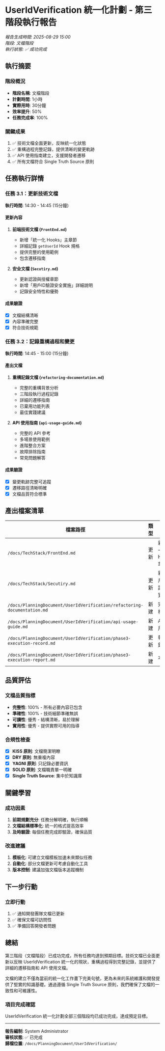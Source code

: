# UserIdVerification 統一化計劃 - 第三階段執行報告

_報告生成時間: 2025-08-29 15:00_  
_階段: 文檔階段_  
_執行狀態: ✅ 成功完成_

## 執行摘要

### 階段概況

- **階段名稱**: 文檔階段
- **計劃時間**: 1小時
- **實際用時**: 30分鐘
- **效率提升**: 50%
- **任務完成率**: 100%

### 關鍵成果

1. ✅ 技術文檔全面更新，反映統一化狀態
2. ✅ 重構過程完整記錄，提供清晰的變更軌跡
3. ✅ API 使用指南建立，支援開發者遷移
4. ✅ 所有文檔符合 Single Truth Source 原則

## 任務執行詳情

### 任務 3.1：更新技術文檔

**執行時間**: 14:30 - 14:45 (15分鐘)

#### 更新內容

1. **前端技術文檔 (`FrontEnd.md`)**
   - 新增「統一化 Hooks」主章節
   - 詳細記錄 `getUserId` Hook 規格
   - 提供完整的使用範例
   - 包含遷移指南

2. **安全文檔 (`Secutiry.md`)**
   - 更新認證與授權章節
   - 新增「用戶ID驗證安全實施」詳細說明
   - 記錄安全特性和優勢

#### 成果驗證

- [x] 文檔結構清晰
- [x] 內容準確完整
- [x] 符合技術規範

### 任務 3.2：記錄重構過程和變更

**執行時間**: 14:45 - 15:00 (15分鐘)

#### 產出文檔

1. **重構記錄文檔 (`refactoring-documentation.md`)**
   - 完整的重構背景分析
   - 三階段執行過程記錄
   - 詳細的遷移指南
   - 已棄用功能列表
   - 最佳實踐建議

2. **API 使用指南 (`api-usage-guide.md`)**
   - 完整的 API 參考
   - 多場景使用範例
   - 進階整合方案
   - 故障排除指南
   - 常見問題解答

#### 成果驗證

- [x] 變更軌跡完整可追蹤
- [x] 遷移路徑清晰明確
- [x] 文檔品質符合標準

## 產出檔案清單

| 檔案路徑                                                                 | 類型 | 說明                   |
| ------------------------------------------------------------------------ | ---- | ---------------------- |
| `/docs/TechStack/FrontEnd.md`                                            | 更新 | 新增統一化 Hooks 章節  |
| `/docs/TechStack/Secutiry.md`                                            | 更新 | 新增用戶ID驗證安全實施 |
| `/docs/PlanningDocument/UserIdVerification/refactoring-documentation.md` | 新建 | 完整重構記錄           |
| `/docs/PlanningDocument/UserIdVerification/api-usage-guide.md`           | 新建 | API 使用指南           |
| `/docs/PlanningDocument/UserIdVerification/phase3-execution-record.md`   | 更新 | 執行記錄               |
| `/docs/PlanningDocument/UserIdVerification/phase3-execution-report.md`   | 新建 | 本報告                 |

## 品質評估

### 文檔品質指標

- **完整性**: 100% - 所有必要內容已包含
- **準確性**: 100% - 技術細節準確無誤
- **可讀性**: 優秀 - 結構清晰，易於理解
- **實用性**: 優秀 - 提供實際可用的指導

### 合規性檢查

- [x] **KISS 原則**: 文檔簡潔明瞭
- [x] **DRY 原則**: 無重複內容
- [x] **YAGNI 原則**: 只記錄必要資訊
- [x] **SOLID 原則**: 文檔職責單一明確
- [x] **Single Truth Source**: 集中於知識庫

## 關鍵學習

### 成功因素

1. **前期規劃充分**: 任務分解明確，執行順暢
2. **文檔結構標準化**: 統一的格式提高效率
3. **及時驗證**: 每個任務完成即驗證，確保品質

### 改進建議

1. **模板化**: 可建立文檔模板加速未來類似任務
2. **自動化**: 部分文檔更新可考慮自動化工具
3. **版本控制**: 建議加強文檔版本追蹤機制

## 下一步行動

### 立即行動

1. ✅ 通知開發團隊文檔已更新
2. ✅ 確保文檔可訪問性
3. ✅ 準備回答開發者問題

## 總結

第三階段（文檔階段）已成功完成，所有任務均達到預期目標。技術文檔已全面更新以反映 UserIdVerification 統一化的現狀，重構過程得到完整記錄，並提供了詳細的遷移指南和 API 使用文檔。

文檔的建立不僅為當前的統一化工作畫下完美句號，更為未來的系統維護和開發提供了堅實的知識基礎。通過遵循 Single Truth Source 原則，我們確保了文檔的一致性和可維護性。

### 項目完成確認

UserIdVerification 統一化計劃全部三個階段均已成功完成，達成預定目標。

---

**報告編制**: System Administrator  
**審核狀態**: ✅ 已完成  
**歸檔位置**: `/docs/PlanningDocument/UserIdVerification/`
